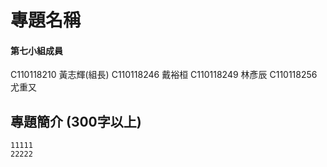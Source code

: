 # 專題名稱    
#### 第七小組成員    
 C110118210 黃志輝(組長)
 C110118246 戴裕桓
 C110118249 林彥辰
 C110118256 尤重又
## 專題簡介 (300字以上)    
```
11111
22222
```


